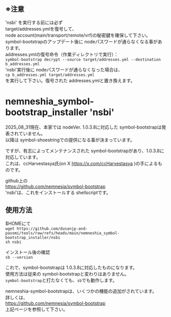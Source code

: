 ## ※注意  
'nsbi' を実行する前には必ず  
target/addresses.ymlを復号して、  
node account(main/transport/remote/vrf)の秘密鍵を確保して下さい。  
symbol-bootstrapのアップデート後に nodeパスワードが通らなくなる事があります。  
addresses.ymlの復号命令（作業ディレクトリで実行）：  
`symbol-bootstrap decrypt --source target/addresses.yml --destination b_addresses.yml`  
'nsbi'実行後に nodeパスワードが通らなくなった場合は、  
`cp b_addresses.yml target/addresses.yml`  
を実行して下さい。復号された addresses.ymlと置き換えます。
  
# nemneshia_symbol-bootstrap_installer 'nsbi'

2025_08_31現在、本家では nodeVer. 1.0.3.8に対応した symbol-bootstrapは発表されていません。  
以降は symbol-shoestringでの提供になる事が決まっています。  

ですが、有志によってメンテナンスされた symbol-bootstrapがあり、1.0.3.8に対応しています。  
これは、ccHarvestasya氏(on X https://x.com/ccHarvestasya )の手によるものです。  

github上の  
https://github.com/nemnesia/symbol-bootstrap  
'nsbi'は、これをインストールする shellscriptです。 

## 使用方法
$HOMEにて  
`wget https://github.com/dusanjp-and-pasomi/tools/raw/refs/heads/main/nemneshia_symbol-bootstrap_installer/nsbi`  
`sh nsbi`  

インストール後の確認  
`sb --version`  

これで、symbol-bootstrapは 1.0.3.8に対応したものになります。  
使用方法は従来の symbol-bootstrapと変わりはありません。  
`symbol-bootstrap`と打たなくても、`sb`でも動作します。  

nemneshia-symbol-bootstrapは、いくつかの機能の追加がされています。  
詳しくは、    
https://github.com/nemnesia/symbol-bootstrap  
上記ページを参照して下さい。
